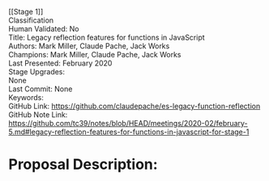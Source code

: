 [[Stage 1]]<br>Classification<br>Human Validated: No<br>Title: Legacy reflection features for functions in JavaScript<br>Authors: Mark Miller, Claude Pache, Jack Works<br>Champions: Mark Miller, Claude Pache, Jack Works<br>Last Presented: February 2020<br>Stage Upgrades:<br>None<br>Last Commit: None<br>Keywords:<br>GitHub Link: https://github.com/claudepache/es-legacy-function-reflection <br>GitHub Note Link: https://github.com/tc39/notes/blob/HEAD/meetings/2020-02/february-5.md#legacy-reflection-features-for-functions-in-javascript-for-stage-1
# Proposal Description:<br>